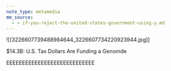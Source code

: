 ```yaml
---
note_type: metamedia
mm_source:
  - - if-you-reject-the-united-states-government-using-y.md
---
```


![[3226607739488984644_3226607734220923944.jpg]]

$14.3B: U.S. Tax Dollars
Are Funding a Genomde

EEEEEEEEEEEEEEEEEEEEEEEEEEEE


